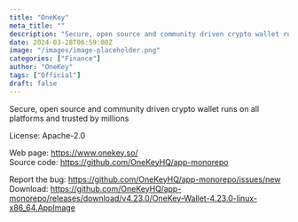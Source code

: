 ```yaml
---
title: "OneKey"
meta_title: ""
description: "Secure, open source and community driven crypto wallet runs on all platforms and trusted by millions"
date: 2024-03-28T06:59:00Z
image: "/images/image-placeholder.png"
categories: ["Finance"]
author: "OneKey"
tags: ["Official"]
draft: false
---
```


Secure, open source and community driven crypto wallet runs on all platforms and trusted by millions

License: Apache-2.0

Web page: https://www.onekey.so/  
Source code: https://github.com/OneKeyHQ/app-monorepo

Report the bug: https://github.com/OneKeyHQ/app-monorepo/issues/new  
Download: https://github.com/OneKeyHQ/app-monorepo/releases/download/v4.23.0/OneKey-Wallet-4.23.0-linux-x86_64.AppImage
